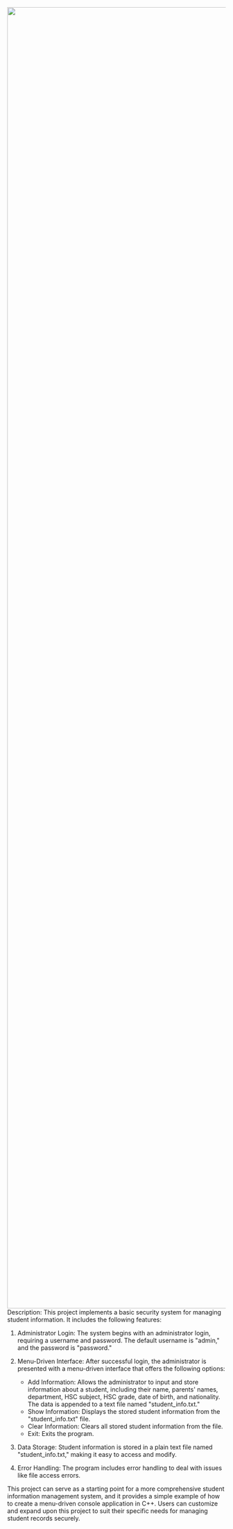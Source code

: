 <img src="https://theecmconsultant.com/wp-content/uploads/2022/07/information-management-system-min.webp" height="auto" width="3000px">
Description:
This project implements a basic security system for managing student information. It includes the following features:

1. Administrator Login: The system begins with an administrator login, requiring a username and password. The default username is "admin," and the password is "password."

2. Menu-Driven Interface: After successful login, the administrator is presented with a menu-driven interface that offers the following options:
   - Add Information: Allows the administrator to input and store information about a student, including their name, parents' names, department, HSC subject, HSC grade, date of birth, and nationality. The data is appended to a text file named "student_info.txt."
   - Show Information: Displays the stored student information from the "student_info.txt" file.
   - Clear Information: Clears all stored student information from the file.
   - Exit: Exits the program.

3. Data Storage: Student information is stored in a plain text file named "student_info.txt," making it easy to access and modify.

4. Error Handling: The program includes error handling to deal with issues like file access errors.

This project can serve as a starting point for a more comprehensive student information management system, and it provides a simple example of how to create a menu-driven console application in C++. Users can customize and expand upon this project to suit their specific needs for managing student records securely.
